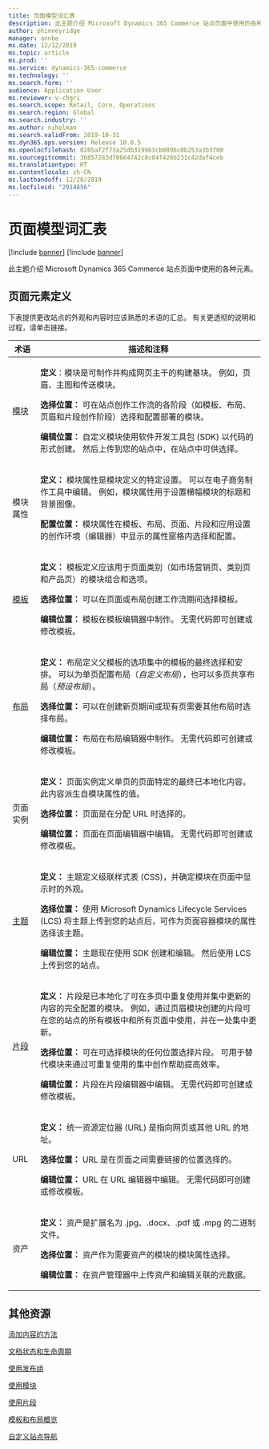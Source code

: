 ```yaml
---
title: 页面模型词汇表
description: 此主题介绍 Microsoft Dynamics 365 Commerce 站点页面中使用的各种元素。
author: phinneyridge
manager: annbe
ms.date: 12/12/2019
ms.topic: article
ms.prod: ''
ms.service: dynamics-365-commerce
ms.technology: ''
ms.search.form: ''
audience: Application User
ms.reviewer: v-chgri
ms.search.scope: Retail, Core, Operations
ms.search.region: Global
ms.search.industry: ''
ms.author: niholman
ms.search.validFrom: 2019-10-31
ms.dyn365.ops.version: Release 10.0.5
ms.openlocfilehash: 0285af2f73a25db3199b3cb089bc0b253a3b3f00
ms.sourcegitcommit: 36857283d70664742c8c04f426b231c42daf4ceb
ms.translationtype: HT
ms.contentlocale: zh-CN
ms.lasthandoff: 12/20/2019
ms.locfileid: "2914856"
---
```

# <a name="page-model-glossary"></a>页面模型词汇表

[!include [banner](includes/preview-banner.md)]
[!include [banner](includes/banner.md)]

此主题介绍 Microsoft Dynamics 365 Commerce 站点页面中使用的各种元素。

## <a name="page-element-definitions"></a>页面元素定义

下表提供更改站点的外观和内容时应该熟悉的术语的汇总。 有关更透彻的说明和过程，请单击链接。

| 术语 | 描述和注释 |
|------|-----------------------|
| [模块](work-with-modules.md) | <p>**定义**：模块是可制作并构成网页主干的构建基块。 例如，页眉、主图和传送模块。</p><p>**选择位置：** 可在站点创作工作流的各阶段（如模板、布局、页眉和片段创作阶段）选择和配置部署的模块。</p><p>**编辑位置：** 自定义模块使用软件开发工具包 (SDK) 以代码的形式创建。 然后上传到您的站点中，在站点中可供选择。</p> |
| 模块属性 | <p>**定义：** 模块属性是模块定义的特定设置。 可以在电子商务制作工具中编辑。 例如，模块属性用于设置横幅模块的标题和背景图像。</p><p>**配置位置：** 模块属性在模板、布局、页面、片段和应用设置的创作环境（编辑器）中显示的属性窗格内选择和配置。</p> |
| [模板](templates-layouts-overview.md) | <p>**定义：** 模板定义应该用于页面类别（如市场营销页、类别页和产品页）的模块组合和选项。</p><p>**选择位置：** 可以在页面或布局创建工作流期间选择模板。</p><p>**编辑位置：** 模板在模板编辑器中制作。 无需代码即可创建或修改模板。</p> |
| [布局](templates-layouts-overview.md) | <p>**定义：** 布局定义父模板的选项集中的模板的最终选择和安排。 可以为单页配置布局（*自定义布局*），也可以多页共享布局（*预设布局*）。</p><p>**选择位置：** 可以在创建新页期间或现有页需要其他布局时选择布局。</p><p>**编辑位置：** 布局在布局编辑器中制作。 无需代码即可创建或修改模板。</p> |
| 页面实例 | <p>**定义：** 页面实例定义单页的页面特定的最终已本地化内容。 此内容派生自模块属性的值。</p><p>**选择位置：** 页面是在分配 URL 时选择的。</p><p>**编辑位置：** 页面在页面编辑器中编辑。 无需代码即可创建或修改模板。</p> |
| [主题](select-site-theme.md) | <p>**定义：** 主题定义级联样式表 (CSS)，并确定模块在页面中显示时的外观。</p><p>**选择位置：** 使用 Microsoft Dynamics Lifecycle Services (LCS) 将主题上传到您的站点后，可作为页面容器模块的属性选择该主题。</p><p>**编辑位置：** 主题现在使用 SDK 创建和编辑。 然后使用 LCS 上传到您的站点。</p> |
| [片段](work-with-fragments.md) | <p>**定义：** 片段是已本地化了可在多页中重复使用并集中更新的内容的完全配置的模块。 例如，通过页眉模块创建的片段可在您的站点的所有模板中和所有页面中使用，并在一处集中更新。</p><p>**选择位置：** 可在可选择模块的任何位置选择片段。 可用于替代模块来通过可重复使用的集中创作帮助提高效率。</p><p>**编辑位置：** 片段在片段编辑器中编辑。 无需代码即可创建或修改模板。</p> |
| URL | <p>**定义：** 统一资源定位器 (URL) 是指向网页或其他 URL 的地址。</p><p>**选择位置：** URL 是在页面之间需要链接的位置选择的。</p><p>**编辑位置：** URL 在 URL 编辑器中编辑。 无需代码即可创建或修改模板。</p> |
| 资产 | <p>**定义：** 资产是扩展名为 .jpg、.docx、.pdf 或 .mpg 的二进制文件。</p><p>**选择位置：** 资产作为需要资产的模块的模块属性选择。</p><p>**编辑位置：** 在资产管理器中上传资产和编辑关联的元数据。</p> |

## <a name="additional-resources"></a>其他资源

[添加内容的方法](add-manage-content.md)

[文档状态和生命周期](document-states-overview.md)

[使用发布组](publish-groups.md)

[使用模块](work-with-modules.md)

[使用片段](work-with-fragments.md)

[模板和布局概览](templates-layouts-overview.md)

[自定义站点导航](customize-site-navigation.md)
